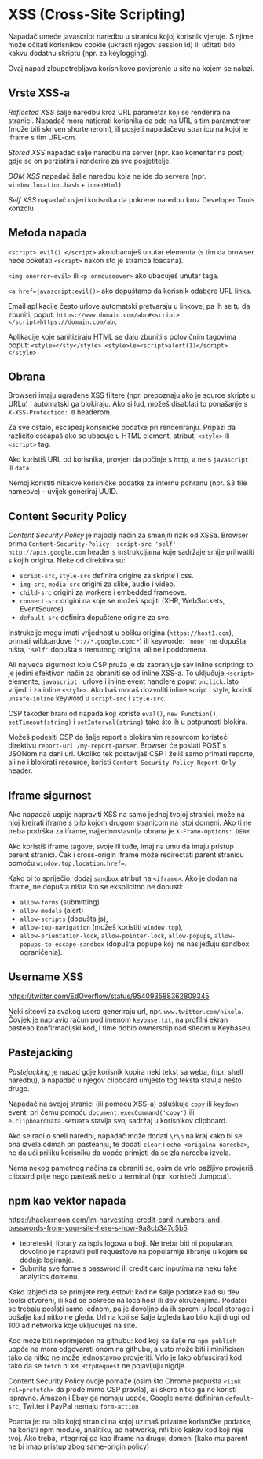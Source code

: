 # XSS (Cross-Site Scripting)

Napadač umeće javascript naredbu u stranicu kojoj korisnik vjeruje. S njime može očitati korisnikov cookie (ukrasti njegov session id) ili učitati bilo kakvu dodatnu skriptu (npr. za keylogging).

Ovaj napad zloupotrebljava korisnikovo povjerenje u site na kojem se nalazi.

## Vrste XSS-a

*Reflected XSS* šalje naredbu kroz URL parametar koji se renderira na stranici. Napadač mora natjerati korisnika da ode na URL s tim parametrom (može biti skriven shortenerom), ili posjeti napadačevu stranicu na kojoj je iframe s tim URL-om.

*Stored XSS* napadač šalje naredbu na server (npr. kao komentar na post) gdje se on perzistira i renderira za sve posjetitelje.

*DOM XSS* napadač šalje naredbu koja ne ide do servera (npr. `window.location.hash` + `innerHtml`).

*Self XSS* napadač uvjeri korisnika da pokrene naredbu kroz Developer Tools konzolu.

## Metoda napada

`<script> evil() </script>` ako ubacuješ unutar elementa (s tim da browser neće poketati `<script>` nakon što je stranica loadana).

`<img onerror=evil>` ili `<p onmouseover>` ako ubacuješ unutar taga.

`<a href=javascript:evil()>` ako dopuštamo da korisnik odabere URL linka.

Email aplikacije često urlove automatski pretvaraju u linkove, pa ih se tu da zbuniti, poput: `https://www.domain.com/abc#<script></script>https://domain.com/abc`

Aplikacije koje sanitiziraju HTML se daju zbuniti s polovičnim tagovima poput:
`<style></sty</style> <style>le><script>alert(1)</script></style>`

## Obrana

Browseri imaju ugrađene XSS filtere (npr. prepoznaju ako je source skripte u URLu) i automatski ga blokiraju. Ako si lud, možeš disablati to ponašanje s `X-XSS-Protection: 0` headerom.

Za sve ostalo, escapeaj korisničke podatke pri renderiranju. Pripazi da različito escapaš ako se ubacuje u HTML element, atribut, `<style>` ili `<script>` tag.

Ako koristiš URL od korisnika, provjeri da počinje s `http`, a ne s `javascript:` ili `data:`.

Nemoj koristiti nikakve korisničke podatke za internu pohranu (npr. S3 file nameove) - uvijek generiraj UUID.

## Content Security Policy

*Content Security Policy* je najbolji način za smanjiti rizik od XSSa. Browser prima `Content-Security-Policy: script-src 'self' http://apis.google.com` header s instrukcijama koje sadržaje smije prihvatiti s kojih origina. Neke od direktiva su:
* `script-src`, `style-src` definira origine za skripte i css.
* `img-src`, `media-src` origini za slike, audio i video.
* `child-src` origini za workere i embedded frameove.
* `connect-src` origini na koje se možeš spojiti (XHR, WebSockets, EventSource)
* `default-src` definira dopuštene origine za sve.

Instrukcije mogu imati vrijednost u obliku origina (`https://host1.com`), primati wildcardove (`*://*.google.com:*`) ili keyworde: `'none'` ne dopušta ništa, `'self'` dopušta s trenutnog origina, ali ne i poddomena.

Ali najveća sigurnost koju CSP pruža je da zabranjuje sav inline scripting: to je jedini efektivan način za obraniti se od inline XSS-a. To uključuje `<script>` elemente, `javascript:` urlove i inline event handlere poput `onclick`. Isto vrijedi i za inline `<style>`. Ako baš moraš dozvoliti inline script i style, koristi `unsafe-inline` keyword u `script-src` i `style-src`.

CSP također brani od napada koji koriste `eval()`, `new Function()`, `setTimeout(string)` i `setInterval(string)` tako što ih u potpunosti blokira.

Možeš podesiti CSP da šalje report s blokiranim resourcom koristeći direktivu `report-uri /my-report-parser`. Browser će poslati POST s JSONom na dani url.
Ukoliko tek postavljaš CSP i želiš samo primati reporte, ali ne i blokirati resource, koristi `Content-Security-Policy-Report-Only` header.

## Iframe sigurnost

Ako napadač uspije napraviti XSS na samo jednoj tvojoj stranici, može na njoj kreirati iframe s bilo kojom drugom stranicom na istoj domeni. Ako ti ne treba podrška za iframe, najjednostavnija obrana je `X-Frame-Options: DENY`.

Ako koristiš iframe tagove, svoje ili tuđe, imaj na umu da imaju pristup parent stranici. Čak i cross-origin iframe može redirectati parent stranicu pomoću `window.top.location.href=`.

Kako bi to spriječio, dodaj `sandbox` atribut na `<iframe>`. Ako je dodan na iframe, ne dopušta ništa što se eksplicitno ne dopusti:
* `allow-forms` (submitting)
* `allow-modals` (alert)
* `allow-scripts` (dopušta js),
* `allow-top-navigation` (možeš koristiti `window.top`),
* `allow-orientation-lock`, `allow-pointer-lock`, `allow-popups`, `allow-popups-to-escape-sandbox` (dopušta popupe koji ne nasljeđuju sandbox ograničenja).

## Username XSS

https://twitter.com/EdOverflow/status/954093588362809345

Neki siteovi za svakog usera generiraju url, npr. `www.twitter.com/nikola`. Čovjek je napravio račun pod imenom `keybase.txt`, na profilni ekran pasteao konfirmacijski kod, i time dobio ownership nad siteom u Keybaseu.

## Pastejacking

*Pastejacking* je napad gdje korisnik kopira neki tekst sa weba, (npr. shell naredbu), a napadač u njegov clipboard umjesto tog teksta stavlja nešto drugo.

Napadač na svojoj stranici (ili pomoću XSS-a) osluškuje `copy` ili `keydown` event, pri čemu pomoću `document.execCommand('copy')` ili `e.clipboardData.setData` stavlja svoj sadržaj u korisnikov clipboard.

Ako se radi o shell naredbi, napadač može dodati `\r\n` na kraj kako bi se ona izvela odmah pri pasteanju, te dodati `clear` i `echo <origalna naredba>`, ne dajući priliku korisniku da uopće primjeti da se zla naredba izvela.

Nema nekog pametnog načina za obraniti se, osim da vrlo pažljivo provjeriš cliboard prije nego pasteaš nešto u terminal (npr. koristeći Jumpcut).

## npm kao vektor napada

https://hackernoon.com/im-harvesting-credit-card-numbers-and-passwords-from-your-site-here-s-how-9a8cb347c5b5

- teoreteski, library za ispis logova u boji. Ne treba biti ni popularan, dovoljno je napraviti pull requestove na popularnije librarije u kojem se dodaje logiranje.
- Submita sve forme s password ili credit card inputima na neku fake analytics domenu.

Kako izbjeći da se primjete requestovi: kod ne šalje podatke kad su dev toolsi otvoreni, ili kad se pokreće na localhost ili dev okruženjima. Podatci se trebaju poslati samo jednom, pa je dovoljno da ih spremi u local storage i pošalje kad nitko ne gleda. Url na koji se šalje izgleda kao bilo koji drugi od 100 ad networka koje uključuješ na site.

Kod može biti neprimjećen na githubu: kod koji se šalje na `npm publish` uopće ne mora odgovarati onom na githubu, a usto može biti i minificiran tako da nitko ne može jednostavno provjeriti. Vrlo je lako obfuscirati kod tako da se `fetch` ni `XMLHttpRequest` ne pojavljuju nigdje.

Content Security Policy ovdje pomaže (osim što Chrome propušta `<link rel=prefetch>` da prođe mimo CSP pravila), ali skoro nitko ga ne koristi ispravno. Amazon i Ebay ga nemaju uopće, Google nema definiran `default-src`, Twitter i PayPal nemaju `form-action`

Poanta je: na bilo kojoj stranici na kojoj uzimaš privatne korisničke podatke, ne koristi npm module, analitiku, ad networke, niti bilo kakav kod koji nije tvoj. Ako treba, integriraj ga kao iframe na drugoj domeni (kako mu parent ne bi imao pristup zbog same-origin policy)

